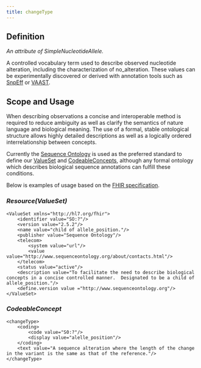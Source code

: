 ```yaml
---
title: changeType
---
```


Definition
--------------------
*An attribute of SimpleNucleotideAllele.*

A controlled vocabulary term used to describe observed nucleotide alteration, including the characterization of no_alteration.  These values can be experimentally discovered or derived with annotation tools such as [SnpEff](http://snpeff.sourceforge.net/) or [VAAST](http://www.yandell-lab.org/software/vaast.html).

Scope and Usage
--------------------

When describing observations a concise and interoperable method is required to reduce ambiguity as well as clarify the semantics of nature language and biological meaning. The use of a formal, stable ontological structure allows highly detailed descriptions as well as a logically ordered interrelationship between concepts.

Currently the [Sequence Ontology](http://www.sequenceontology.org/) is used as the preferred standard to define our [ValueSet](http://www.hl7.org/implement/standards/fhir/valueset.html) and [CodeableConcepts](http://www.hl7.org/implement/standards/fhir/datatypes.html#CodeableConcept), although any formal ontology which describes biological sequence annotations can fulfill these conditions.

Below is examples of usage based on the [FHIR specification](http://hl7.org/implement/standards/fhir/).

### *Resource(ValueSet)*

    <ValueSet xmlns="http://hl7.org/fhir">
        <identifier value="SO:?"/>
        <version value="2.5.2"/>
        <name value="child of allele_position."/>
        <publisher value="Sequence Ontology"/>
        <telecom>
            <system value="url"/>
            <value value="http://www.sequenceontology.org/about/contacts.html"/>
        </telecom>
        <status value="active"/>
        <description value="To facilitate the need to describe biological concepts in a concise controlled manner.  Designated to be a child of allele_position."/>
        <define.version value ="http://www.sequenceontology.org"/>
    </ValueSet>



### *CodeableConcept*

    <changeType>
        <coding>
            <code value="S0:?"/>
            <display value="alelle_position"/>
        </coding>
        <text value="A sequence alteration where the length of the change in the variant is the same as that of the reference."/>
    </changeType>



